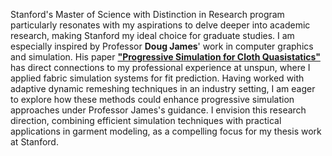 Stanford's Master of Science with Distinction in Research program particularly resonates with my aspirations to delve deeper into academic research, making Stanford my ideal choice for graduate studies. I am especially inspired by Professor **Doug James**' work in computer graphics and simulation. His paper [**"Progressive Simulation for Cloth Quasistatics"**](https://pcs-sim.github.io/) has direct connections to my professional experience at unspun, where I applied fabric simulation systems for fit prediction. Having worked with adaptive dynamic remeshing techniques in an industry setting, I am eager to explore how these methods could enhance progressive simulation approaches under Professor James's guidance. I envision this research direction, combining efficient simulation techniques with practical applications in garment modeling, as a compelling focus for my thesis work at Stanford.